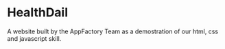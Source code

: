 # HealthDail
A website built by the AppFactory Team as a demostration of our html, css and javascript skill.
